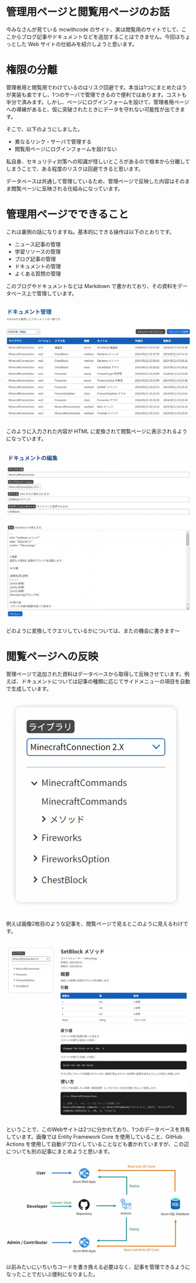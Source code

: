# 管理用ページと閲覧用ページのお話

今みなさんが見ている mcwithcode のサイト、実は閲覧用のサイトでして、ここからブログ記事やドキュメントなどを追加することはできません。今回はちょっとした Web サイトの仕組みを紹介しようと思います。

# 権限の分離
管理者用と閲覧用でわけているのはリスク回避です。本当は1つにまとめたほうが実装も楽ですし、1つのサーバで管理できるので便利ではあります。コストも半分で済みます。しかし、ページにログインフォームを設けて、管理者用ページへの導線があると、仮に突破されたときにデータを守れない可能性が出てきます。

そこで、以下のようにしました。

- 異なるリンク・サーバで管理する
- 閲覧用ページにログインフォームを設けない

私自身、セキュリティ対策への知識が怪しいところがあるので根本から分離してしまうことで、ある程度のリスクは回避できると思います。

データベースは共通して管理しているため、管理ページで反映した内容はそのまま閲覧ページに反映される仕組みになっています。


# 管理用ページでできること
これは裏側の話になりますね。基本的にできる操作は以下のとおりです。

- ニュース記事の管理
- 学習リソースの管理
- ブログ記事の管理
- ドキュメントの管理
- よくある質問の管理

このブログやドキュメントなどは Markdown で書かれており、その資料をデータベース上で管理しています。


<img src="https://raw.githubusercontent.com/mcwithcode/mcwithcode-blog/refs/heads/main/web/20240920/media/01.webp" vspace="10">

このように入力された内容が HTML に変換されて閲覧ページに表示されるようになっています。

<img src="https://raw.githubusercontent.com/mcwithcode/mcwithcode-blog/refs/heads/main/web/20240920/media/02.webp" vspace="10">

どのように変換してクエリしているかについては、またの機会に書きます～


# 閲覧ページへの反映
管理ページで追加された資料はデータベースから取得して反映させています。例えば、ドキュメントについては記事の種類に応じてサイドメニューの項目を自動で生成しています。

<img src="https://raw.githubusercontent.com/mcwithcode/mcwithcode-blog/refs/heads/main/web/20240920/media/03.webp" vspace="10">

例えば画像2枚目のような記事を、閲覧ページで見るとこのように見えるわけです。

<img src="https://raw.githubusercontent.com/mcwithcode/mcwithcode-blog/refs/heads/main/web/20240920/media/04.webp" vspace="10">

</br>

ということで、このWebサイトは2つに分かれており、1つのデータベースを共有しています。画像では Entity Framework Core を使用していること、GitHub Actions を使用して自動デプロイしていることなども書かれていますが、この辺についても別の記事にまとめようと思います。

<img src="https://raw.githubusercontent.com/mcwithcode/mcwithcode-blog/refs/heads/main/web/20240920/media/05.webp" vspace="10">

</br>

以前みたいにいちいちコードを書き換える必要はなく、記事を管理できるようになったことでだいぶ便利になりました。
